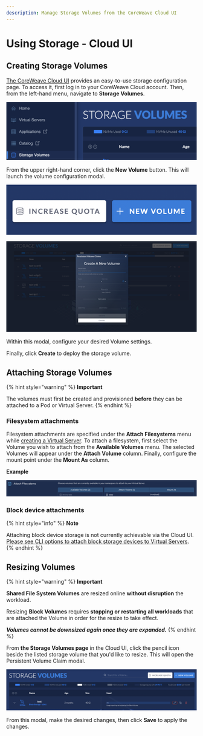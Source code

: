 ```yaml
---
description: Manage Storage Volumes from the CoreWeave Cloud UI
---
```


# Using Storage - Cloud UI

## Creating Storage Volumes

[The CoreWeave Cloud UI](../../../virtual-servers/deployment-methods/coreweave-apps.md) provides an easy-to-use storage configuration page. To access it, first log in to your CoreWeave Cloud account. Then, from the left-hand menu, navigate to **Storage Volumes**.

![The storage volumes link on the left-hand menu of the Cloud UI](<../../.gitbook/assets/image (1) (6).png>)

From the upper right-hand corner, click the **New Volume** button. This will launch the volume configuration modal.

![The New Volume button](<../../.gitbook/assets/image (16) (1).png>)

![The volume configuration modal](<../../.gitbook/assets/image (53) (1).png>)

Within this modal, configure your desired Volume settings.

Finally, click **Create** to deploy the storage volume.

## Attaching Storage Volumes

{% hint style="warning" %}
**Important**

The volumes must first be created and provisioned **before** they can be attached to a Pod or Virtual Server.
{% endhint %}

### Filesystem attachments

Filesystem attachments are specified under the **Attach Filesystems** menu while [creating a Virtual Server](../../../virtual-servers/deployment-methods/). To attach a filesystem, first select the Volume you wish to attach from the **Available Volumes** menu. The selected Volumes will appear under the **Attach Volume** column. Finally, configure the mount point under the **Mount As** column.

**Example**

![The Attach Filesystems menu during Virtual Server creation](<../../.gitbook/assets/image (11) (3).png>)

### **Block device attachments**

{% hint style="info" %}
**Note**

Attaching block device storage is not currently achievable via the Cloud UI. [Please see CLI options to attach block storage devices to Virtual Servers](using-storage-cloud-ui.md#virtual-servers).
{% endhint %}

## **Resizing Volumes**

{% hint style="warning" %}
**Important**

**Shared File System Volumes** are resized online **without disruption** the workload.

Resizing **Block Volumes** requires **stopping or restarting all workloads** that are attached the Volume in order for the resize to take effect.

_**Volumes cannot be downsized again once they are expanded.**_
{% endhint %}

From **the Storage Volumes page** in the Cloud UI, click the pencil icon beside the listed storage volume that you'd like to resize. This will open the Persistent Volume Claim modal.

![The storage volume list, featuring the pencil icon to the right](<../../.gitbook/assets/image (2) (6).png>)

From this modal, make the desired changes, then click **Save** to apply the changes.
